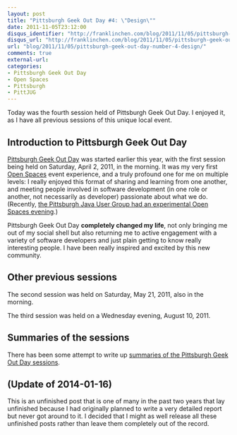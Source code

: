 ```yaml
---
layout: post
title: "Pittsburgh Geek Out Day #4: \"Design\""
date: 2011-11-05T23:12:00
disqus_identifier: "http://franklinchen.com/blog/2011/11/05/pittsburgh-geek-out-day-number-4-design/"
disqus_url: "http://franklinchen.com/blog/2011/11/05/pittsburgh-geek-out-day-number-4-design/"
url: "blog/2011/11/05/pittsburgh-geek-out-day-number-4-design/"
comments: true
external-url: 
categories: 
- Pittsburgh Geek Out Day
- Open Spaces
- Pittsburgh
- PittJUG
---
```

Today was the fourth session held of Pittsburgh Geek Out Day. I enjoyed it, as I have all previous sessions of this unique local event.

## Introduction to Pittsburgh Geek Out Day

[Pittsburgh Geek Out Day](http://www.pghgeekoutday.com/) was started earlier this year, with the first session being held on Saturday, April 2, 2011, in the morning. It was my very first [Open Spaces](http://www.pghgeekoutday.com/open-spaces) event experience, and a truly profound one for me on multiple levels: I really enjoyed this format of sharing and learning from one another, and meeting people involved in software development (in one role or another, not necessarily as developer) passionate about what we do. (Recently, [the Pittsburgh Java User Group had an experimental Open Spaces evening](/blog/2011/10/26/open-spaces-success-at-the-pittsburgh-java-users-group/).)

Pittsburgh Geek Out Day **completely changed my life**, not only bringing me out of my social shell but also returning me to active engagement with a variety of software developers and just plain getting to know really interesting people. I have been really inspired and excited by this new community.

<!--more-->

## Other previous sessions

The second session was held on Saturday, May 21, 2011, also in the morning.

The third session was held on a Wednesday evening, August 10, 2011.

## Summaries of the sessions

There has been some attempt to write up [summaries of the Pittsburgh Geek Out Day sessions](http://www.pghgeekoutday.com/sessions/2011).

## (Update of 2014-01-16)

This is an unfinished post that is one of many in the past two years that lay unfinished because I had originally planned to write a very detailed report but never got around to it. I decided that I might as well release all these unfinished posts rather than leave them completely out of the record.
